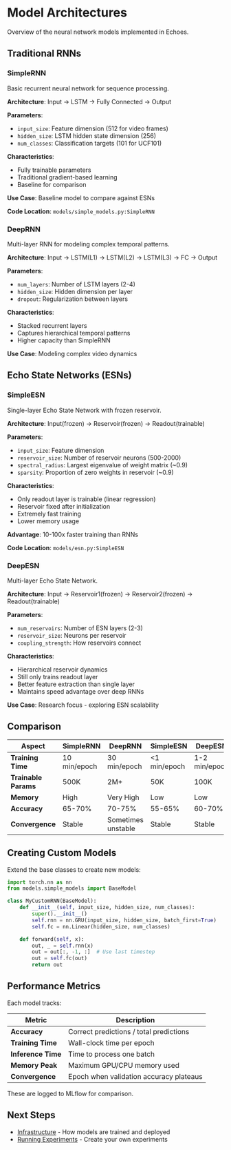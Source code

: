 # Model Architectures

Overview of the neural network models implemented in Echoes.

## Traditional RNNs

### SimpleRNN

Basic recurrent neural network for sequence processing.

**Architecture**: Input → LSTM → Fully Connected → Output

**Parameters**:
- `input_size`: Feature dimension (512 for video frames)
- `hidden_size`: LSTM hidden state dimension (256)
- `num_classes`: Classification targets (101 for UCF101)

**Characteristics**:
- Fully trainable parameters
- Traditional gradient-based learning
- Baseline for comparison

**Use Case**: Baseline model to compare against ESNs

**Code Location**: `models/simple_models.py:SimpleRNN`

### DeepRNN

Multi-layer RNN for modeling complex temporal patterns.

**Architecture**: Input → LSTM(L1) → LSTM(L2) → LSTM(L3) → FC → Output

**Parameters**:
- `num_layers`: Number of LSTM layers (2-4)
- `hidden_size`: Hidden dimension per layer
- `dropout`: Regularization between layers

**Characteristics**:
- Stacked recurrent layers
- Captures hierarchical temporal patterns
- Higher capacity than SimpleRNN

**Use Case**: Modeling complex video dynamics

## Echo State Networks (ESNs)

### SimpleESN

Single-layer Echo State Network with frozen reservoir.

**Architecture**: Input(frozen) → Reservoir(frozen) → Readout(trainable)

**Parameters**:
- `input_size`: Feature dimension
- `reservoir_size`: Number of reservoir neurons (500-2000)
- `spectral_radius`: Largest eigenvalue of weight matrix (~0.9)
- `sparsity`: Proportion of zero weights in reservoir (~0.9)

**Characteristics**:
- Only readout layer is trainable (linear regression)
- Reservoir fixed after initialization
- Extremely fast training
- Lower memory usage

**Advantage**: 10-100x faster training than RNNs

**Code Location**: `models/esn.py:SimpleESN`

### DeepESN

Multi-layer Echo State Network.

**Architecture**: Input → Reservoir1(frozen) → Reservoir2(frozen) → Readout(trainable)

**Parameters**:
- `num_reservoirs`: Number of ESN layers (2-3)
- `reservoir_size`: Neurons per reservoir
- `coupling_strength`: How reservoirs connect

**Characteristics**:
- Hierarchical reservoir dynamics
- Still only trains readout layer
- Better feature extraction than single layer
- Maintains speed advantage over deep RNNs

**Use Case**: Research focus - exploring ESN scalability

## Comparison

| Aspect | SimpleRNN | DeepRNN | SimpleESN | DeepESN |
|--------|-----------|---------|-----------|---------|
| **Training Time** | 10 min/epoch | 30 min/epoch | <1 min/epoch | 1-2 min/epoch |
| **Trainable Params** | 500K | 2M+ | 50K | 100K |
| **Memory** | High | Very High | Low | Low |
| **Accuracy** | 65-70% | 70-75% | 55-65% | 60-70% |
| **Convergence** | Stable | Sometimes unstable | Stable | Stable |

## Creating Custom Models

Extend the base classes to create new models:

```python
import torch.nn as nn
from models.simple_models import BaseModel

class MyCustomRNN(BaseModel):
    def __init__(self, input_size, hidden_size, num_classes):
        super().__init__()
        self.rnn = nn.GRU(input_size, hidden_size, batch_first=True)
        self.fc = nn.Linear(hidden_size, num_classes)

    def forward(self, x):
        out, _ = self.rnn(x)
        out = out[:, -1, :]  # Use last timestep
        out = self.fc(out)
        return out
```

## Performance Metrics

Each model tracks:

| Metric | Description |
|--------|-------------|
| **Accuracy** | Correct predictions / total predictions |
| **Training Time** | Wall-clock time per epoch |
| **Inference Time** | Time to process one batch |
| **Memory Peak** | Maximum GPU/CPU memory used |
| **Convergence** | Epoch when validation accuracy plateaus |

These are logged to MLflow for comparison.

## Next Steps

- [Infrastructure](infrastructure.md) - How models are trained and deployed
- [Running Experiments](../guides/experiments.md) - Create your own experiments
